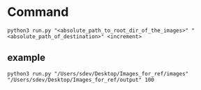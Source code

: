 # Command

`python3 run.py "<absolute_path_to_root_dir_of_the_images>" "<absolute_path_of_destination>" <increment>`

## example
`python3 run.py "/Users/sdev/Desktop/Images_for_ref/images" "/Users/sdev/Desktop/Images_for_ref/output" 100`